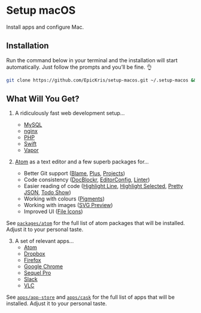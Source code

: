 # Setup macOS
Install apps and configure Mac.

## Installation
Run the command below in your terminal and the installation will start automatically.
Just follow the prompts and you’ll be fine. 👌
``` bash
git clone https://github.com/EpicKris/setup-macos.git ~/.setup-macos && ~/.setup-macos/setup
```

## What Will You Get?
1. A ridiculously fast web development setup…
	- [MySQL][mysql]
	- [nginx][nginx]
	- [PHP][php]
	- [Swift][swift]
	- [Vapor][vapor]

2. [Atom][atom] as a text editor and a few superb packages for…
	- Better Git support ([Blame][atom-git-blame], [Plus][atom-git-plus], [Projects][atom-git-projects])
	- Code consistency ([DocBlockr][atom-docblockr], [EditorConfig][atom-editorconfig], [Linter][atom-linter])
	- Easier reading of code ([Highlight Line][atom-highlight-line], [Highlight Selected][atom-highlight-selected], [Pretty JSON][atom-pretty-json], [Todo Show][atom-todo-show])
	- Working with colours ([Pigments][atom-pigments])
	- Working with images ([SVG Preview][atom-svg-preview])
	- Improved UI ([File Icons][atom-file-icons])

See [`packages/atom`](packages/atom) for the full list of atom packages that will be installed.
Adjust it to your personal taste.

3. A set of relevant apps…
	- [Atom][atom]
	- [Dropbox][dropbox]
	- [Firefox][firefox]
	- [Google Chrome][google-chrome]
	- [Sequel Pro][sequel-pro]
	- [Slack][slack]
	- [VLC][vlc]

See [`apps/app-store`](apps/app-store) and [`apps/cask`](apps/cask) for the full list of apps that will be installed.
Adjust it to your personal taste.

[atom]: https://atom.io
[atom-docblockr]: https://github.com/nikhilkalige/docblockr
[atom-editorconfig]: https://github.com/sindresorhus/atom-editorconfig
[atom-file-icons]: https://github.com/donovanhiland/atom-file-icons
[atom-git-blame]: https://github.com/alexcorre/git-blame
[atom-git-plus]: https://github.com/akonwi/git-plus
[atom-git-projects]: https://github.com/prrrnd/atom-git-projects
[atom-highlight-line]: https://github.com/richrace/highlight-line
[atom-highlight-selected]: https://github.com/richrace/highlight-selected
[atom-linter]: https://github.com/steelbrain/linter
[atom-pigments]: https://github.com/abe33/atom-pigments
[atom-pretty-json]: https://github.com/federomero/pretty-json
[atom-svg-preview]: https://github.com/josa42/atom-svg-preview
[atom-todo-show]: https://github.com/mrodalgaard/atom-todo-show
[dropbox]: https://dropbox.com
[firefox]: https://firefox.com
[google-chrome]: https://chrome.google.com
[mysql]: https://mysql.com
[nginx]: https://nginx.org
[php]: https://php.net
[sequel-pro]: https://sequelpro.com
[slack]: https://slack.com
[swift]: https://swift.sorting
[vapor]: https://vapor.codes
[vlc]: https://vlc.com
